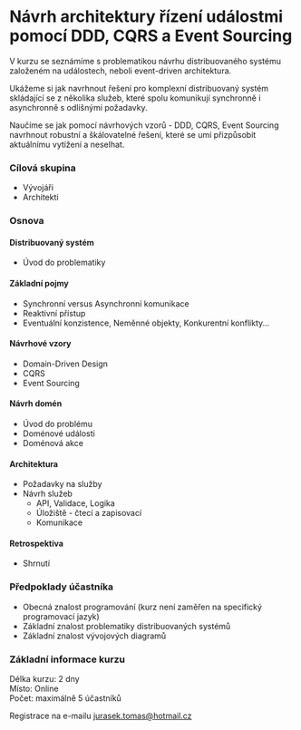 <!-- ![EDA](/images/EDA.png) -->

# Návrh architektury řízení událostmi pomocí DDD, CQRS a Event Sourcing

V kurzu se seznámíme s problematikou návrhu distribuovaného systému založeném na událostech, neboli event-driven architektura. 

Ukážeme si jak navrhnout řešení pro komplexní distribuovaný systém skládající se z několika služeb, které spolu komunikují synchronně i asynchronně s odlišnými požadavky.

Naučíme se jak pomocí návrhových vzorů - DDD, CQRS, Event Sourcing navrhnout robustní a škálovatelné řešení, které se umí přizpůsobit aktuálnímu vytížení a neselhat.

### Cílová skupina
* Vývojáři
* Architekti

### Osnova
#### Distribuovaný systém
* Úvod do problematiky

#### Základní pojmy 
* Synchronní versus Asynchronní komunikace
* Reaktivní přístup
* Eventuální konzistence, Neměnné objekty, Konkurentní konflikty...

#### Návrhové vzory
* Domain-Driven Design
* CQRS
* Event Sourcing

#### Návrh domén
* Úvod do problému
* Doménové události
* Doménová akce

#### Architektura
* Požadavky na služby
* Návrh služeb
  * API, Validace, Logika
  * Úložiště - čtecí a zapisovací 
  * Komunikace

#### Retrospektiva    
* Shrnutí

### Předpoklady účastníka
* Obecná znalost programování (kurz není zaměřen na specifický programovací jazyk)
* Základní znalost problematiky distribuovaných systémů
* Základní znalost vývojových diagramů 


### Základní informace kurzu
Délka kurzu: 2 dny  
Místo: Online  
Počet: maximálně 5 účastníků  

Registrace na e-mailu [jurasek.tomas@hotmail.cz](mailto:jurasek.tomas@hotmail.cz)
